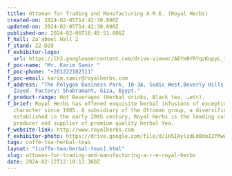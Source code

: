 ```yaml
---
title: Ottoman for Trading and Manufacturing A.R.E. (Royal Herbs)
created-on: 2024-02-05T14:42:30.800Z
updated-on: 2024-02-05T14:42:30.800Z
published-on: 2024-02-06T16:45:51.806Z
f_hall: Za'abeel Hall 2
f_stand: Z2-D29
f_exhibitor-logo:
  url: https://lh3.googleusercontent.com/drive-viewer/AEYmBYRYqzKupyL_1100aSVoNUwMZ9VnAuDSnybWlJnCyxY_cGSnSGR06vwQlFKHxOje86mEqXMjjAj6AZn5Rc7EvBOFhRjMWw=s2560
f_poc-name: "Mr. Karim Samir "
f_poc-phone: "+201222102311"
f_poc-email: karim.samir@royalherbs.com
f_address: "The Polygon Business Park, 10-3A, Sodic West,Beverly Hills, Sheikh
  Zayed. Factory: Shabramant, Giza, Egypt."
f_product-range: Hot Beverages (Herbal drinks, Black tea, …etc).
f_brief: Royal Herbs has offered exquisite herbal infusions of exceptional
  character since 1985. A subsidiary of the Ottoman group, a diversified company
  established in the early 20th century, Royal Herbs is the leading cultivator,
  producer and supplier of premium quality herbal tea.
f_website-link: http://www.royalherbs.com
f_exhibitor-photo: https://drive.google.com/file/d/1H5IAylzdLd0doIZYMwWeg_Sawc91KvAb/view?usp=drive_link
tags: coffe-tea-herbal-teas
layout: "[coffe-tea-herbal-teas].html"
slug: ottoman-for-trading-and-manufacturing-a-r-e-royal-herbs
date: 2024-02-12T12:10:13.360Z
---
```

